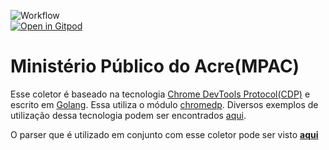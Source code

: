![Workflow](https://github.com/dadosjusbr/coletor-mpac/actions/workflows/docker-publish.yml/badge.svg)    
[![Open in Gitpod](https://gitpod.io/button/open-in-gitpod.svg)](https://gitpod.io/#https://github.com/dadosjusbr/coletor-mpac)

# Ministério Público do Acre(MPAC)
Esse coletor é baseado na tecnologia [Chrome DevTools Protocol(CDP)](https://chromedevtools.github.io/devtools-protocol/) e escrito em [Golang](https://go.dev/). Essa utiliza o módulo [chromedp](https://github.com/chromedp/chromedp). Diversos exemplos de utilização dessa tecnologia podem ser encontrados [aqui](https://github.com/chromedp/examples).

O parser que é utilizado em conjunto com esse coletor pode ser visto [**aqui**](https://github.com/dadosjusbr/parser-mpac) 
